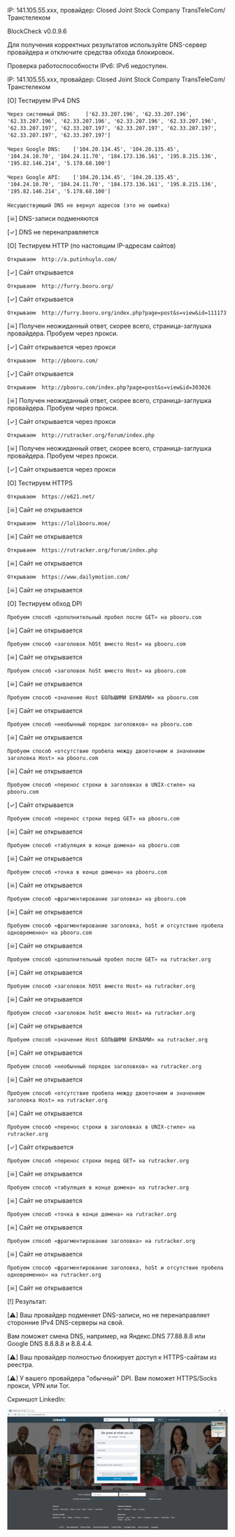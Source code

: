 IP: 141.105.55.xxx, провайдер: Closed Joint Stock Company TransTeleCom/ Транстелеком

BlockCheck v0.0.9.6

Для получения корректных результатов используйте DNS-сервер провайдера и отключите средства обхода блокировок.



Проверка работоспособности IPv6: IPv6 недоступен.

IP: 141.105.55.xxx, провайдер: Closed Joint Stock Company TransTeleCom/ Транстелеком



[O] Тестируем IPv4 DNS

	Через системный DNS:	 ['62.33.207.196', '62.33.207.196', '62.33.207.196', '62.33.207.196', '62.33.207.196', '62.33.207.196', '62.33.207.197', '62.33.207.197', '62.33.207.197', '62.33.207.197', '62.33.207.197', '62.33.207.197']

	Через Google DNS:	 ['104.20.134.45', '104.20.135.45', '104.24.10.70', '104.24.11.70', '184.173.136.161', '195.8.215.136', '195.82.146.214', '5.178.68.100']

	Через Google API:	 ['104.20.134.45', '104.20.135.45', '104.24.10.70', '104.24.11.70', '184.173.136.161', '195.8.215.136', '195.82.146.214', '5.178.68.100']

	Несуществующий DNS не вернул адресов (это не ошибка)

[☠] DNS-записи подменяются

[✓] DNS не перенаправляется



[O] Тестируем HTTP (по настоящим IP-адресам сайтов)

	Открываем  http://a.putinhuylo.com/

[✓] Сайт открывается

	Открываем  http://furry.booru.org/

[✓] Сайт открывается

	Открываем  http://furry.booru.org/index.php?page=post&s=view&id=111173

[☠] Получен неожиданный ответ, скорее всего, страница-заглушка провайдера. Пробуем через прокси.

[✓] Сайт открывается через прокси

	Открываем  http://pbooru.com/

[✓] Сайт открывается

	Открываем  http://pbooru.com/index.php?page=post&s=view&id=303026

[☠] Получен неожиданный ответ, скорее всего, страница-заглушка провайдера. Пробуем через прокси.

[✓] Сайт открывается через прокси

	Открываем  http://rutracker.org/forum/index.php

[☠] Получен неожиданный ответ, скорее всего, страница-заглушка провайдера. Пробуем через прокси.

[✓] Сайт открывается через прокси



[O] Тестируем HTTPS

	Открываем  https://e621.net/

[☠] Сайт не открывается

	Открываем  https://lolibooru.moe/

[☠] Сайт не открывается

	Открываем  https://rutracker.org/forum/index.php

[☠] Сайт не открывается

	Открываем  https://www.dailymotion.com/

[☠] Сайт не открывается



[O] Тестируем обход DPI

	Пробуем способ «дополнительный пробел после GET» на pbooru.com

[☠] Сайт не открывается

	Пробуем способ «заголовок hOSt вместо Host» на pbooru.com

[☠] Сайт не открывается

	Пробуем способ «заголовок hoSt вместо Host» на pbooru.com

[☠] Сайт не открывается

	Пробуем способ «значение Host БОЛЬШИМИ БУКВАМИ» на pbooru.com

[☠] Сайт не открывается

	Пробуем способ «необычный порядок заголовков» на pbooru.com

[☠] Сайт не открывается

	Пробуем способ «отсутствие пробела между двоеточием и значением заголовка Host» на pbooru.com

[☠] Сайт не открывается

	Пробуем способ «перенос строки в заголовках в UNIX-стиле» на pbooru.com

[✓] Сайт открывается

	Пробуем способ «перенос строки перед GET» на pbooru.com

[☠] Сайт не открывается

	Пробуем способ «табуляция в конце домена» на pbooru.com

[☠] Сайт не открывается

	Пробуем способ «точка в конце домена» на pbooru.com

[☠] Сайт не открывается

	Пробуем способ «фрагментирование заголовка» на pbooru.com

[☠] Сайт не открывается

	Пробуем способ «фрагментирование заголовка, hoSt и отсутствие пробела одновременно» на pbooru.com

[☠] Сайт не открывается

	Пробуем способ «дополнительный пробел после GET» на rutracker.org

[☠] Сайт не открывается

	Пробуем способ «заголовок hOSt вместо Host» на rutracker.org

[☠] Сайт не открывается

	Пробуем способ «заголовок hoSt вместо Host» на rutracker.org

[☠] Сайт не открывается

	Пробуем способ «значение Host БОЛЬШИМИ БУКВАМИ» на rutracker.org

[☠] Сайт не открывается

	Пробуем способ «необычный порядок заголовков» на rutracker.org

[☠] Сайт не открывается

	Пробуем способ «отсутствие пробела между двоеточием и значением заголовка Host» на rutracker.org

[☠] Сайт не открывается

	Пробуем способ «перенос строки в заголовках в UNIX-стиле» на rutracker.org

[✓] Сайт открывается

	Пробуем способ «перенос строки перед GET» на rutracker.org

[☠] Сайт не открывается

	Пробуем способ «табуляция в конце домена» на rutracker.org

[☠] Сайт не открывается

	Пробуем способ «точка в конце домена» на rutracker.org

[☠] Сайт не открывается

	Пробуем способ «фрагментирование заголовка» на rutracker.org

[☠] Сайт не открывается

	Пробуем способ «фрагментирование заголовка, hoSt и отсутствие пробела одновременно» на rutracker.org

[☠] Сайт не открывается



[!] Результат:

[⚠] Ваш провайдер подменяет DNS-записи, но не перенаправляет сторонние IPv4 DNS-серверы на свой.

 Вам поможет смена DNS, например, на Яндекс.DNS 77.88.8.8 или Google DNS 8.8.8.8 и 8.8.4.4.

[⚠] Ваш провайдер полностью блокирует доступ к HTTPS-сайтам из реестра.

[⚠] У вашего провайдера "обычный" DPI. Вам поможет HTTPS/Socks прокси, VPN или Tor.

Скриншот LinkedIn:

![img](https://github.com/kio38/dpicc/blob/master/1.png)

